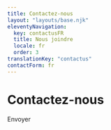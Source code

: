 ```yaml
---
title: Contactez-nous
layout: "layouts/base.njk"
eleventyNavigation:
  key: contactusFR
  title: Nous joindre
  locale: fr
  order: 3
translationKey: "contactus"
contactForm: fr
---
```


# Contactez-nous

<form name="contactFR" method="post">
  <input type="hidden" name="form-name" value="contactFR" />
  <gcds-input type="text" input-id="name" label="Nom complet"></gcds-input>
  <gcds-input type="email" input-id="email" label="Adresse courriel"></gcds-input>
  <gcds-textarea label="Message" textarea-id="message"></gcds-textarea>
  <div hidden>
    <gcds-input type="text" input-id="bot-field" label="bot"></gcds-input>
  </div>
  <gcds-button button-role="primary" button-type="submit">
    Envoyer
  </gcds-button>
</form>
